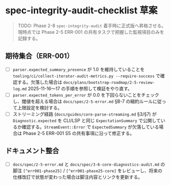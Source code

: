 # spec-integrity-audit-checklist 草案

> TODO: Phase 2-8 `spec-integrity-audit` 着手時に正式版へ昇格させる。現時点では Phase 2-5 ERR-001 の共有タスクで把握した監視項目のみを記録する。

## 期待集合（ERR-001）
- [ ] `parser.expected_summary_presence` が 1.0 を維持していることを `tooling/ci/collect-iterator-audit-metrics.py --require-success` で確認する。欠落した場合は `docs/plans/bootstrap-roadmap/2-5-review-log.md` 2025-11-16〜17 の手順を参照して検証をやり直す。
- [ ] `parser.expected_tokens_per_error` が 0.0 を下回らないことをチェックし、閾値を超える場合は `docs/spec/2-5-error.md` §B-7 の縮約ルールに従って上限設定を検討する。
- [ ] ストリーミング経路 (`docs/guides/core-parse-streaming.md` §3/§7) が `Diagnostic.expected` を CLI/LSP と同じ `ExpectationSummary` で公開しているか確認する。`StreamEvent::Error` で `ExpectedSummary` が欠落している場合は Phase 2-5 ERR-001 S5 の共有事項に沿って修正する。

## ドキュメント整合
- [ ] `docs/spec/2-5-error.md` と `docs/spec/3-6-core-diagnostics-audit.md` の脚注 `[^err001-phase25]` / `[^err001-phase25-core]` をレビューし、将来の仕様改訂で状態が変わった場合は脚注内容とリンクを更新する。
